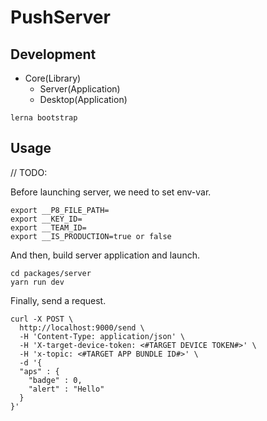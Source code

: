 # PushServer

## Development

* Core(Library)
    * Server(Application)
    * Desktop(Application)

```
lerna bootstrap
```

## Usage

// TODO:

Before launching server, we need to set env-var.

```
export __P8_FILE_PATH=
export __KEY_ID=
export __TEAM_ID=
export __IS_PRODUCTION=true or false
```

And then, build server application and launch.

```
cd packages/server
yarn run dev
```
Finally, send a request.

```
curl -X POST \
  http://localhost:9000/send \
  -H 'Content-Type: application/json' \
  -H 'X-target-device-token: <#TARGET DEVICE TOKEN#>' \
  -H 'x-topic: <#TARGET APP BUNDLE ID#>' \
  -d '{
  "aps" : {
    "badge" : 0,
    "alert" : "Hello"
  }
}'
```
